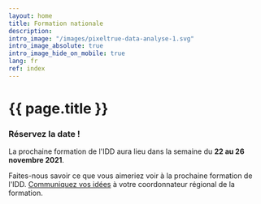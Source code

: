 ```yaml
---
layout: home
title: Formation nationale
description:
intro_image: "/images/pixeltrue-data-analyse-1.svg"
intro_image_absolute: true
intro_image_hide_on_mobile: true
lang: fr
ref: index
---
```


# {{ page.title }}

### Réservez la date !

La prochaine formation de l'IDD aura lieu dans la semaine du **22 au 26 novembre 2021**.

Faites-nous savoir ce que vous aimeriez voir à la prochaine formation de l'IDD. [Communiquez vos idées](/fr/contact) à votre coordonnateur régional de la formation.
